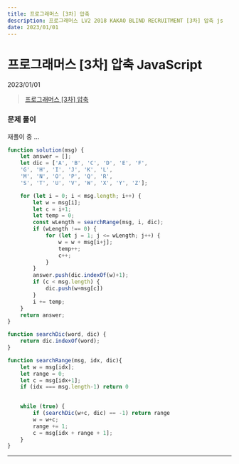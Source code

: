 ```yaml
---
title: 프로그래머스 [3차] 압축
description: 프로그래머스 LV2 2018 KAKAO BLIND RECRUITMENT [3차] 압축 js
date: 2023/01/01
---
```


# 프로그래머스 \[3차] 압축 JavaScript
<div class="flex justify-end text-sm">2023/01/01</div>

> <a href="https://school.programmers.co.kr/learn/courses/30/lessons/17684" target="_blank" class="font-bold">프로그래머스 \[3차] 압축</a>

### 문제 풀이

재풀이 중 ...

``` js
function solution(msg) {
    let answer = [];
    let dic = ['A', 'B', 'C', 'D', 'E', 'F', 
    'G', 'H', 'I', 'J', 'K', 'L', 
    'M', 'N', 'O', 'P', 'Q', 'R', 
    'S', 'T', 'U', 'V', 'W', 'X', 'Y', 'Z'];

    for (let i = 0; i < msg.length; i++) {
        let w = msg[i];
        let c = i+1;
        let temp = 0;
        const wLength = searchRange(msg, i, dic);
        if (wLength !== 0) {
            for (let j = 1; j <= wLength; j++) {
                w = w + msg[i+j];
                temp++;
                c++;
            }
        }
        answer.push(dic.indexOf(w)+1);
        if (c < msg.length) {
            dic.push(w+msg[c])
        }
        i += temp;
    }
    return answer;
}

function searchDic(word, dic) {
    return dic.indexOf(word);
}

function searchRange(msg, idx, dic){
    let w = msg[idx];
    let range = 0;
    let c = msg[idx+1];
    if (idx === msg.length-1) return 0

   
    while (true) {
        if (searchDic(w+c, dic) == -1) return range
        w = w+c;
        range += 1;
        c = msg[idx + range + 1];
    }
}
```

---